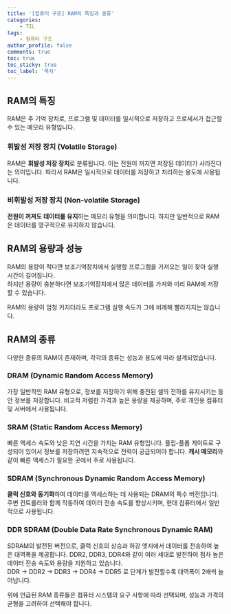 ```yaml
---
title: '[컴퓨터 구조] RAM의 특징과 종류'
categories:
    - TIL
tags:
    - 컴퓨터 구조
author_profile: false
comments: true
toc: true
toc_sticky: true
toc_label: '목차'
---
```


## RAM의 특징
RAM은 주 기억 장치로, 프로그램 및 데이터를 일시적으로 저장하고 프로세서가 접근할 수 있는 메모리 유형입니다.

### 휘발성 저장 장치 (Volatile Storage)
RAM은 **휘발성 저장 장치**로 분류됩니다. 이는 전원이 꺼지면 저장된 데이터가 사라진다는 의미입니다. 따라서 RAM은 일시적으로 데이터를 저장하고 처리하는 용도에 사용됩니다.

### 비휘발성 저장 장치 (Non-volatile Storage)
**전원이 꺼져도 데이터를 유지**하는 메모리 유형을 의미합니다. 하지만 일반적으로 RAM은 데이터를 영구적으로 유지하지 않습니다.

## RAM의 용량과 성능
RAM의 용량이 적다면 보조기억장치에서 실행할 프로그램을 가져오는 일이 잦아 실행 시간이 길어집니다.  
하지만 용량이 충분하다면 보조기억장치에서 많은 데이터를 가져와 미리 RAM에 저장할 수 있습니다.

RAM의 용량이 엄청 커지더라도 프로그램 실행 속도가 그에 비례해 빨라지지는 않습니다.

## RAM의 종류
다양한 종류의 RAM이 존재하며, 각각의 종류는 성능과 용도에 따라 설계되었습니다.

### DRAM (Dynamic Random Access Memory)
가장 일반적인 RAM 유형으로, 정보를 저장하기 위해 충전된 셀의 전하를 유지시키는 동안 정보를 저장합니다. 비교적 저렴한 가격과 높은 용량을 제공하며, 주로 개인용 컴퓨터 및 서버에서 사용됩니다.  

### SRAM (Static Random Access Memory)
빠른 액세스 속도와 낮은 지연 시간을 가지는 RAM 유형입니다. 플립-플롭 게이트로 구성되어 있어서 정보를 저장하려면 지속적으로 전력이 공급되어야 합니다. **캐시 메모리**와 같이 빠른 액세스가 필요한 곳에서 주로 사용됩니다.

### SDRAM (Synchronous Dynamic Random Access Memory)
**클럭 신호와 동기화**하여 데이터를 액세스하는 데 사용되는 DRAM의 특수 버전입니다. 주변 컨트롤러와 함께 작동하여 데이터 전송 속도를 향상시키며, 현대 컴퓨터에서 일반적으로 사용됩니다.

### DDR SDRAM (Double Data Rate Synchronous Dynamic RAM)
SDRAM의 발전된 버전으로, 클럭 신호의 상승과 하강 엣지에서 데이터를 전송하여 높은 대역폭을 제공합니다. DDR2, DDR3, DDR4와 같이 여러 세대로 발전하여 점차 높은 데이터 전송 속도와 용량을 지원하고 있습니다.  
DDR -> DDR2 -> DDR3 -> DDR4 -> DDR5 로 단계가 발전할수록 대역폭이 2배씩 늘어납니다.

위에 언급된 RAM 종류들은 컴퓨터 시스템의 요구 사항에 따라 선택되며, 성능과 가격의 균형을 고려하여 선택해야 합니다.